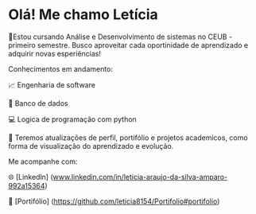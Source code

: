# Olá! Me chamo Letícia
🔅Estou cursando Análise e Desenvolvimento de sistemas no CEUB - primeiro semestre. Busco aproveitar cada oportinidade de aprendizado e adquirir novas esperiências!

Conhecimentos em andamento:

📈 Engenharia de software 

💾 Banco de dados

💻 Logica de programação com python

💬 Teremos atualizações de perfil, portifólio e projetos academicos, como forma de visualização do aprendizado e evolução.

Me acompanhe com:

🌐 [Linkedln] (www.linkedin.com/in/leticia-araujo-da-silva-amparo-992a15364)

📁 [Portifólio] (https://github.com/leticia8154/Portifolio#portifolio)
  


